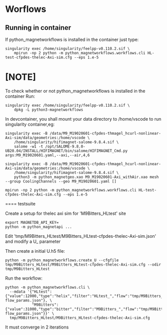 # Worflows

## Running in container

If python_magnetworkflows is installed in the container
just type:

```
singularity exec /home/singularity/feelpp-v0.110.2.sif \
    mpirun -np 2 python -m python_magnetworkflows.workflows.cli HL-test-cfpdes-thelec-Axi-sim.cfg --eps 1.e-5
```

[NOTE]
====
To check whether or not python_magnetworkflows is installed in the container
Run:

```
singularity exec /home/singularity/feelpp-v0.110.2.sif \
    dpkg -L python3-magnetworkflows
```

In devcontainer, you shall mount your data directory to /home/vscode to run singularity container,eg:

```
singularity exec -B /data/M9_M19020601-cfpdes-thmagel_hcurl-nonlinear-Axi-sim/data/geometries:/home/vscode \
    /home/singularity/hifimagnet-salome-9.8.4.sif \
    salome -w1 -t /opt/SALOME-9.8.0-UB20.04/INSTALL/HIFIMAGNET/bin/salome/HIFIMAGNET_Cmd.py args:M9_M19020601.yaml,--axi,--air,4,6
```

```
singularity exec -B /data/M9_M19020601-cfpdes-thmagel_hcurl-nonlinear-Axi-sim/data/geometries:/home/vscode \
    /home/singularity/hifimagnet-salome-9.8.4.sif \
    python3 -m python_magnetgeo.xao M9_M19020601-Axi_withAir.xao mesh  --group CoolingChannels --geo M9_M19020601.yaml []
```

```
mpirun -np 2 python -m python_magnetworkflows.workflows.cli HL-test-cfpdes-thelec-Axi-sim.cfg --eps 1.e-5
```

==== testsuite

Create a setup for thelec axi sim for 'M9Bitters_HLtest' site

```
export MAGNETDB_API_KEY=
python -m python_magnetapi ...
```

Edit 'tmp/M9Bitters_HLtest/M9Bitters_HLtest-cfpdes-thelec-Axi-sim.json' and modify a U_ parameter

Then create a initial U.h5 file:

```
python -m python_magnetworkflows.create_U --cfgfile tmp/M9Bitters_HLtest/M9Bitters_HLtest-cfpdes-thelec-Axi-sim.cfg --odir tmp/M9Bitters_HLtest
```

Run the workflow:

```
python -m python_magnetworkflows.cli \
  --mdata '{"HLtest":{"value":12000,"type":"helix","filter":"HLtest_","flow":"tmp/M9Bitters_HLtest/HLtest-flow_params.json"}, \
            "M9Bitters":{"value":31000,"type":"bitter","filter":"M9Bitters_","flow":"tmp/M9Bitters_HLtest/M9Bitters-flow_params.json"}}' \
  tmp/M9Bitters_HLtest/M9Bitters_HLtest-cfpdes-thelec-Axi-sim.cfg
```

It must converge in 2 iterations